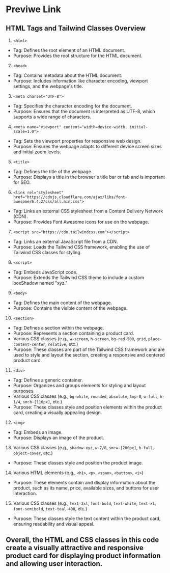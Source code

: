 # Previwe Link


## HTML Tags and Tailwind Classes Overview

1. `<html>`
- Tag: Defines the root element of an HTML document.
- Purpose: Provides the root structure for the HTML document.

2. `<head>`
- Tag: Contains metadata about the HTML document.
- Purpose: Includes information like character encoding, viewport settings, and the webpage's title.

3. `<meta charset="UTF-8">`
- Tag: Specifies the character encoding for the document.
- Purpose: Ensures that the document is interpreted as UTF-8, which supports a wide range of characters.

4. `<meta name="viewport" content="width=device-width, initial-scale=1.0">`
- Tag: Sets the viewport properties for responsive web design.
- Purpose: Ensures the webpage adapts to different device screen sizes and initial zoom levels.

5. `<title>`
- Tag: Defines the title of the webpage.
- Purpose: Displays a title in the browser's title bar or tab and is important for SEO.

6. `<link rel="stylesheet" href="https://cdnjs.cloudflare.com/ajax/libs/font-awesome/6.4.2/css/all.min.css">`
- Tag: Links an external CSS stylesheet from a Content Delivery Network (CDN).
- Purpose: Provides Font Awesome icons for use on the webpage.

7. `<script src="https://cdn.tailwindcss.com"></script>`
- Tag: Links an external JavaScript file from a CDN.
- Purpose: Loads the Tailwind CSS framework, enabling the use of Tailwind CSS classes for styling.

8. `<script>`
- Tag: Embeds JavaScript code.
- Purpose: Extends the Tailwind CSS theme to include a custom boxShadow named "xyz."

9. `<body>`
- Tag: Defines the main content of the webpage.
- Purpose: Contains the visible content of the webpage.

10. `<section>`
- Tag: Defines a section within the webpage.
- Purpose: Represents a section containing a product card.
- Various CSS classes (e.g., `w-screen`, `h-screen`, `bg-red-500`, `grid`, `place-content-center`, `relative`, etc.)
- Purpose: These classes are part of the Tailwind CSS framework and are used to style and layout the section, creating a responsive and centered product card.

11. `<div>`
- Tag: Defines a generic container.
- Purpose: Organizes and groups elements for styling and layout purposes.
- Various CSS classes (e.g., `bg-white`, `rounded`, `absolute`, `top-0`, `w-full`, `h-1/4`, `sm:h-[110px]`, etc.)
- Purpose: These classes style and position elements within the product card, creating a visually appealing design.

12. `<img>`
- Tag: Embeds an image.
- Purpose: Displays an image of the product.

13. Various CSS classes (e.g., `shadow-xyz`, `w-7/8`, `sm:w-[200px]`, `h-full`, `object-cover`, etc.)
- Purpose: These classes style and position the product image.

14. Various HTML elements (e.g., `<h1>`, `<p>`, `<span>`, `<button>`, `<i>`)
- Purpose: These elements contain and display information about the product, such as its name, price, available sizes, and buttons for user interaction.

15. Various CSS classes (e.g., `text-3xl`, `font-bold`, `text-white`, `text-xl`, `font-semibold`, `text-teal-400`, etc.)
- Purpose: These classes style the text content within the product card, ensuring readability and visual appeal.

## Overall, the HTML and CSS classes in this code create a visually attractive and responsive product card for displaying product information and allowing user interaction.
